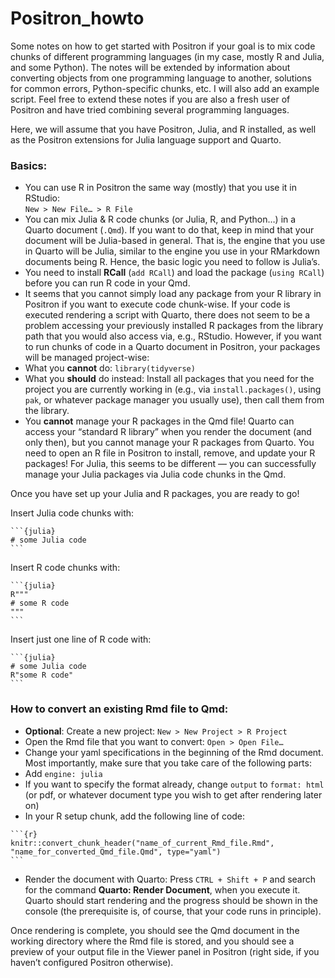 # Positron_howto
Some notes on how to get started with Positron if your goal is to mix code chunks of different programming languages (in my case, mostly R and Julia, and some Python). The notes will be extended by information about converting objects from one programming language to another, solutions for common errors, Python-specific chunks, etc. I will also add an example script. Feel free to extend these notes if you are also a fresh user of Positron and have tried combining several programming languages. 

Here, we will assume that you have Positron, Julia, and R installed, as well as the Positron extensions for Julia language support and Quarto.

### Basics:

- You can use R in Positron the same way (mostly) that you use it in RStudio:  
`New > New File… > R File`
- You can mix Julia & R code chunks (or Julia, R, and Python…) in a Quarto document (`.Qmd`). If you want to do that, keep in mind that your document will be Julia-based in general. That is, the engine that you use in Quarto will be Julia, similar to the engine you use in your RMarkdown documents being R. Hence, the basic logic you need to follow is Julia’s.
- You need to install **RCall** (`add RCall`) and load the package (`using RCall`) before you can run R code in your Qmd.
- It seems that you cannot simply load any package from your R library in Positron if you want to execute code chunk-wise. If your code is executed rendering a script with Quarto, there does not seem to be a problem accessing your previously installed R packages from the library path that you would also access via, e.g., RStudio. However, if you want to run chunks of code in a Quarto document in Positron, your packages will be managed project-wise:
 - What you **cannot** do: `library(tidyverse)`
 - What you **should** do instead: Install all packages that you need for the project you are currently working in (e.g., via `install.packages()`, using `pak`, or whatever package manager you usually use), then call them from the library.
 - You **cannot** manage your R packages in the Qmd file! Quarto can access your “standard R library” when you render the document (and only then), but you cannot manage your R packages from Quarto. You need to open an R file in Positron to install, remove, and update your R packages! For Julia, this seems to be different — you can successfully manage your Julia packages via Julia code chunks in the Qmd.

Once you have set up your Julia and R packages, you are ready to go! 

Insert Julia code chunks with:
````
```{julia}  
# some Julia code  
```
```` 

Insert R code chunks with:
````
```{julia}  
R"""  
# some R code  
"""  
```
```` 

Insert just one line of R code with:
````
```{julia}  
# some Julia code  
R"some R code"
``` 
````

### How to convert an existing Rmd file to Qmd:

- **Optional**: Create a new project: `New > New Project > R Project`
- Open the Rmd file that you want to convert: `Open > Open File…`
- Change your yaml specifications in the beginning of the Rmd document. Most importantly, make sure that you take care of the following parts:
 - Add `engine: julia`
 - If you want to specify the format already, change `output` to `format: html` (or pdf, or whatever document type you wish to get after rendering later on)
- In your R setup chunk, add the following line of code:
````
```{r}  
knitr::convert_chunk_header("name_of_current_Rmd_file.Rmd", "name_for_converted_Qmd_file.Qmd", type="yaml")  
```
````
- Render the document with Quarto: Press `CTRL + Shift + P` and search for the command **Quarto: Render Document**, when you execute it. Quarto should start rendering and the progress should be shown in the console (the prerequisite is, of course, that your code runs in principle).

Once rendering is complete, you should see the Qmd document in the working directory where the Rmd file is stored, and you should see a preview of your output file in the Viewer panel in Positron (right side, if you haven’t configured Positron otherwise).
